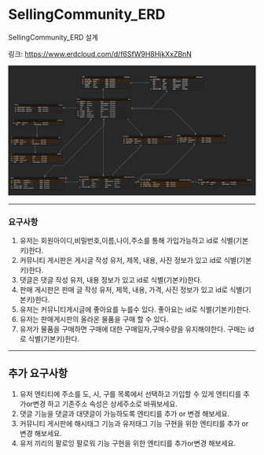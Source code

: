 # SellingCommunity_ERD

SellingCommunity_ERD 설계

링크: https://www.erdcloud.com/d/f6SfW9H8HjkXxZBnN

![ERD](./image.png)

---

### 요구사항

1. 유저는 회원아이디,비밀번호,이름,나이,주소를 통해 가입가능하고 id로 식별(기본키)한다.
2. 커뮤니티 게시판은 게시글 작성 유저, 제목, 내용, 사진 정보가 있고 id로 식별(기본키)한다.
3. 댓글은 댓글 작성 유저, 내용 정보가 있고 id로 식별(기본키)한다.
4. 판매 게시판은 판매 글 작성 유저, 제목, 내용, 가격, 사진 정보가 있고 id로 식별(기본키)한다.
5. 유저는 커뮤니티게시글에 좋아요를 누를수 있다. 좋아요는 id로 식별(기본키)한다.
6. 유저는 판매게시판의 올라온 물품을 구매 할 수 있다.
7. 유저가 물품을 구매하면 구매에 대한 구매일자,구매수량을 유지해야한다. 구매는 id로 식별(기본키)한다.

---

## 추가 요구사항

1. 유저 엔티티에 주소를 도, 시, 구를 목록에서 선택하고 가입할 수 있게 엔티티를 추가or변경 하고 기존주소 속성은 상세주소로 바꿔보세요.
2. 댓글 기능을 댓글과 대댓글이 가능하도록 엔티티를 추가 or 변경 해보세요.
3. 커뮤니티 게시판에 해시태그 기능과 유저태그 기능 구현을 위한 엔티티를 추가 or 변경 해보세요.
4. 유저 끼리의 팔로잉 팔로워 기능 구현을 위한 엔티티를 추가or변경 해보세요.